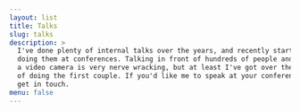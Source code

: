 ```yaml
---
layout: list
title: Talks
slug: talks
description: >
  I've done plenty of internal talks over the years, and recently started
  doing them at conferences. Talking in front of hundreds of people and
  a video camera is very nerve wracking, but at least I've got over the hurdle
  of doing the first couple. If you'd like me to speak at your conference then
  get in touch.
menu: false
---
```

